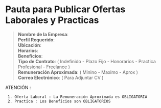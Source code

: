 # Pauta para Publicar Ofertas Laborales y Practicas                                                                                                 

> **Nombre de la Empresa**:                                                                                                      
> **Perfil Requerido**:                                                                                                          
> **Ubicación**:                                                                                                                 
> **Horarios**:                                                                                                                  
> **Beneficios**:                                                                                                                
> **Tipo de Contrato**: ( Indefinido - Plazo Fijo - Honorarios - Practica Profesional - Freelance )                                                                       
> **Remuneración Aproximada**: ( Minino - Maximo - Aprox )                                                                             
> **Correo Electrónico**: ( Para Adjuntar CV )     
                                                                                                                                      
ATENCIÓN :

     1. Oferta Laboral : La Remuneración Aproximada es OBLIGATORIA 
     2. Practica : Los Beneficios son OBLIGATORIOS

